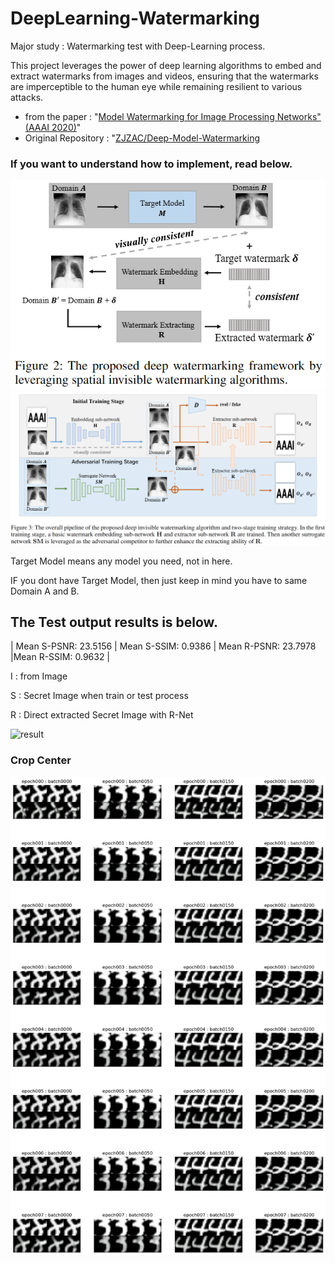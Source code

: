 # DeepLearning-Watermarking
Major study : Watermarking test with Deep-Learning process. 

This project leverages the power of deep learning algorithms to embed and extract watermarks from images and videos, ensuring that the watermarks are imperceptible to the human eye while remaining resilient to various attacks. 

- from the paper : "[Model Watermarking for Image Processing Networks" (AAAI 2020)](https://arxiv.org/pdf/2002.11088.pdf)"
- Original Repository : "[ZJZAC/Deep-Model-Watermarking](https://github.com/ZJZAC/Deep-Model-Watermarking)

### If you want to understand how to implement, read below.
![Figure](imgs/image.png)
![Figure](imgs/pipeline.png)

Target Model means any model you need, not in here.

IF you dont have Target Model, then just keep in mind you have to same Domain A and B.



## The Test output results is below.
| Mean S-PSNR: 23.5156 | Mean S-SSIM: 0.9386 | Mean R-PSNR: 23.7978 |Mean R-SSIM: 0.9632 |

I : from Image

S : Secret Image when train or test process

R : Direct extracted Secret Image with R-Net

![result](imgs/validation_sorted_output2.png)

### Crop Center
![result](imgs/secretResult_center.png)
